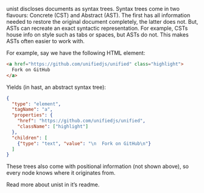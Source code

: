 unist discloses documents as syntax trees.
Syntax trees come in two flavours: Concrete (CST) and Abstract (AST).
The first has all information needed to restore the original document completely, the latter does not.
But, ASTs can recreate an exact syntactic representation.
For example, CSTs house info on style such as tabs or spaces, but ASTs do not.
This makes ASTs often easier to work with.

For example, say we have the following HTML element:

```html
<a href="https://github.com/unifiedjs/unified" class="highlight">
  Fork on GitHub
</a>
```

Yields (in hast, an abstract syntax tree):

```json
{
  "type": "element",
  "tagName": "a",
  "properties": {
    "href": "https://github.com/unifiedjs/unified",
    "className": ["highlight"]
  },
  "children": [
    {"type": "text", "value": "\n  Fork on GitHub\n"}
  ]
}
```

These trees also come with positional information (not shown above), so every node knows where it originates from.

Read more about unist in it’s readme.
